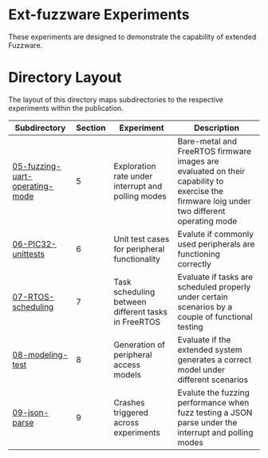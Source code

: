 # Ext-fuzzware Experiments

These experiments are designed to demonstrate the capability of extended Fuzzware.

# Directory Layout
The layout of this directory maps subdirectories to the respective experiments within the publication.

| Subdirectory   | Section  | Experiment | Description |
| -------------- | -------- | -----------| ----------- |
| [05-fuzzing-uart-operating-mode](05-fuzzing-uart-operating-mode)       | 5 | Exploration rate under interrupt and polling modes | Bare-metal and FreeRTOS firmware images are evaluated on their capability to exercise the firmware loig under two different operating mode  |
| [06-PIC32-unittests](06-PIC32-unittests)           | 6 | Unit test cases for peripheral functionality | Evalute if commonly used peripherals are functioning correctly  |
| [07-RTOS-scheduling](07-RTOS-scheduling)           | 7 | Task scheduling between different tasks in FreeRTOS     | Evaluate if tasks are scheduled properly under certain scenarios by a couple of functional testing |
| [08-modeling-test](08-modeling-test)                         | 8 |  Generation of peripheral access models  | Evaluate if the extended system generates a correct model under different scenarios |
| [09-json-parse](09-json-parse)                                                         | 9 | Crashes triggered across experiments                    | Evalute the fuzzing performance when fuzz testing a JSON parse under the interrupt and polling modes |



